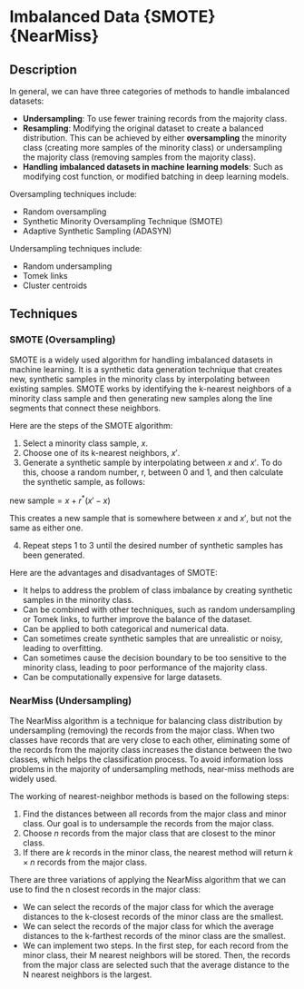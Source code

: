 # Imbalanced Data {SMOTE} {NearMiss}

## Description

In general, we can have three categories of methods to handle imbalanced datasets:

- **Undersampling**: To use fewer training records from the majority class.
- **Resampling**: Modifying the original dataset to create a balanced distribution. This can be achieved by either **oversampling** the minority class (creating more samples of the minority class) or undersampling the majority class (removing samples from the majority class).
- **Handling imbalanced datasets in machine learning models**: Such as modifying cost function, or modified batching in deep learning models.

Oversampling techniques include:

- Random oversampling
- Synthetic Minority Oversampling Technique (SMOTE)
- Adaptive Synthetic Sampling (ADASYN)

Undersampling techniques include:

- Random undersampling
- Tomek links
- Cluster centroids

## Techniques

### SMOTE (Oversampling)

SMOTE is a widely used algorithm for handling imbalanced datasets in machine learning.
It is a synthetic data generation technique that creates new, synthetic samples in the minority class by interpolating between existing samples.
SMOTE works by identifying the k-nearest neighbors of a minority class sample and then generating new samples along the line segments that connect these neighbors.

Here are the steps of the SMOTE algorithm:

1. Select a minority class sample, $x$.
2. Choose one of its k-nearest neighbors, $x'$.
3. Generate a synthetic sample by interpolating between $x$ and $x'$. To do this, choose a random number, r, between 0 and 1, and then calculate the synthetic sample, as follows:

  $\text{new sample} = x + r^{*}(x' - x)$

  This creates a new sample that is somewhere between $x$ and $x'$, but not the same as either one.

4. Repeat steps 1 to 3 until the desired number of synthetic samples has been generated.

Here are the advantages and disadvantages of SMOTE:

- It helps to address the problem of class imbalance by creating synthetic samples in the minority class.
- Can be combined with other techniques, such as random undersampling or Tomek links, to further improve the balance of the dataset.
- Can be applied to both categorical and numerical data.
- Can sometimes create synthetic samples that are unrealistic or noisy, leading to overfitting.
- Can sometimes cause the decision boundary to be too sensitive to the minority class, leading to poor performance of the majority class.
- Can be computationally expensive for large datasets.

### NearMiss (Undersampling)

The NearMiss algorithm is a technique for balancing class distribution by undersampling (removing) the records from the major class.
When two classes have records that are very close to each other, eliminating some of the records from the majority class increases the distance between the two classes, which helps the classification process.
To avoid information loss problems in the majority of undersampling methods, near-miss methods are widely used.

The working of nearest-neighbor methods is based on the following steps:

1. Find the distances between all records from the major class and minor class. Our goal is to undersample the records from the major class.
2. Choose $n$ records from the major class that are closest to the minor class.
3. If there are $k$ records in the minor class, the nearest method will return $k \times n$ records from the major class.

There are three variations of applying the NearMiss algorithm that we can use to find the n closest records in the major class:

- We can select the records of the major class for which the average distances to the k-closest records of the minor class are the smallest.
- We can select the records of the major class for which the average distances to the k-farthest records of the minor class are the smallest.
- We can implement two steps. In the first step, for each record from the minor class, their M nearest neighbors will be stored. Then, the records from the major class are selected such that the average distance to the N nearest neighbors is the largest.
